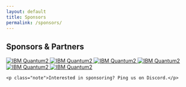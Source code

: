 ```yaml
---
layout: default
title: Sponsors
permalink: /sponsors/
---
```


<main class="container">
  <section id="sponsors" class="card">
    <h2>Sponsors & Partners</h2>
    <div class="sponsor-grid" aria-label="Sponsor logos">
      <a class="sponsor-tile" href="https://www.ibm.com/quantum" target="_blank" rel="noopener">
        <img src="{{ '/assets/IBM_Quantum_Logo.png' | relative_url }}"
           alt="IBM Quantum2" class="sponsor-logo" loading="lazy" decoding="async">
      </a>
      <a class="sponsor-tile" href="https://www.ibm.com/quantum" target="_blank" rel="noopener">
        <img src="{{ '/assets/IBM_Quantum_Logo.png' | relative_url }}"
           alt="IBM Quantum2" class="sponsor-logo" loading="lazy" decoding="async">
      </a>
      <a class="sponsor-tile" href="https://www.ibm.com/quantum" target="_blank" rel="noopener">
        <img src="{{ '/assets/IBM_Quantum_Logo.png' | relative_url }}"
           alt="IBM Quantum2" class="sponsor-logo" loading="lazy" decoding="async">
      </a>
      <a class="sponsor-tile" href="https://www.ibm.com/quantum" target="_blank" rel="noopener">
        <img src="{{ '/assets/Badge.svg' | relative_url }}"
           alt="IBM Quantum2" class="sponsor-logo" loading="lazy" decoding="async">
      </a>
      <a class="sponsor-tile" href="https://www.ibm.com/quantum" target="_blank" rel="noopener">
        <img src="{{ '/assets/Badge_Dark.svg' | relative_url }}"
           alt="IBM Quantum2" class="sponsor-logo" loading="lazy" decoding="async">
      </a>
      <a class="sponsor-tile" href="https://www.ibm.com/quantum" target="_blank" rel="noopener">
        <img src="{{ '/assets/Badge.svg' | relative_url }}"
           alt="IBM Quantum2" class="sponsor-logo" loading="lazy" decoding="async">
      </a>
<!--       <img src="{{ '/assets/Badge.svg'| relative_url }}" alt="IBM Quantum" class="sponsor-logo" loading="lazy">
      <img src="{{ '/assets/Badge.svg' | relative_url }}" alt="Qiskit" class="sponsor-logo" loading="lazy">
      <img src="{{ '/assets/Badge_Dark.svg' | relative_url }}" alt="Qiskit" class="sponsor-logo" loading="lazy"> -->
    </div>

    <p class="note">Interested in sponsoring? Ping us on Discord.</p>
  </section>
</main>
